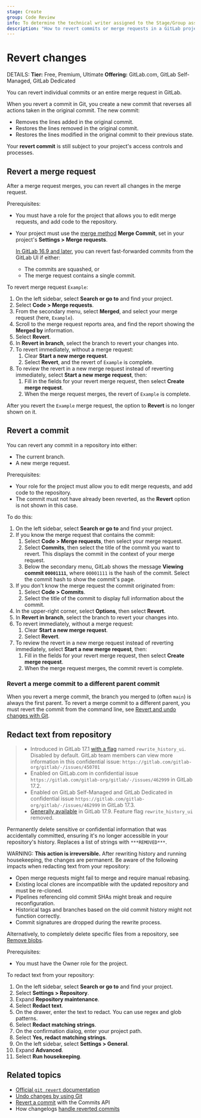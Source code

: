 ```yaml
---
stage: Create
group: Code Review
info: To determine the technical writer assigned to the Stage/Group associated with this page, see https://handbook.gitlab.com/handbook/product/ux/technical-writing/#assignments
description: "How to revert commits or merge requests in a GitLab project."
---
```


# Revert changes

DETAILS:
**Tier:** Free, Premium, Ultimate
**Offering:** GitLab.com, GitLab Self-Managed, GitLab Dedicated

You can revert individual commits or an entire merge request in GitLab.

When you revert a commit in Git, you create a new commit that reverses all actions
taken in the original commit. The new commit:

- Removes the lines added in the original commit.
- Restores the lines removed in the original commit.
- Restores the lines modified in the original commit to their previous state.

Your **revert commit** is still subject to your project's access controls and processes.

## Revert a merge request

After a merge request merges, you can revert all changes in the merge request.

Prerequisites:

- You must have a role for the project that allows you to edit merge requests, and add
  code to the repository.
- Your project must use the [merge method](methods/index.md#fast-forward-merge) **Merge Commit**,
  set in your project's **Settings > Merge requests**.

  [In GitLab 16.9 and later](https://gitlab.com/gitlab-org/gitlab/-/issues/22236), you can revert
  fast-forwarded commits from the GitLab UI if either:

  - The commits are squashed, or
  - The merge request contains a single commit.

To revert merge request `Example`:

1. On the left sidebar, select **Search or go to** and find your project.
1. Select **Code > Merge requests**.
1. From the secondary menu, select **Merged**, and select your merge request (here, `Example`).
1. Scroll to the merge request reports area, and find the report showing the
   **Merged by** information.
1. Select **Revert**.
1. In **Revert in branch**, select the branch to revert your changes into.
1. To revert immediately, without a merge request:
   1. Clear **Start a new merge request**.
   1. Select **Revert**, and the revert of `Example` is complete.
1. To review the revert in a new merge request instead of reverting immediately,
   select **Start a new merge request**, then:
   1. Fill in the fields for your revert merge request, then select **Create merge request**.
   1. When the merge request merges, the revert of `Example` is complete.

After you revert the `Example` merge request, the option to **Revert** is no longer shown on it.

## Revert a commit

You can revert any commit in a repository into either:

- The current branch.
- A new merge request.

Prerequisites:

- Your role for the project must allow you to edit merge requests, and add
  code to the repository.
- The commit must not have already been reverted, as the **Revert** option is not
  shown in this case.

To do this:

1. On the left sidebar, select **Search or go to** and find your project.
1. If you know the merge request that contains the commit:
   1. Select **Code > Merge requests**, then select your merge request.
   1. Select **Commits**, then select the title of the commit you want to revert.
      This displays the commit in the context of your merge request.
   1. Below the secondary menu, GitLab shows the message **Viewing commit `00001111`**,
      where `00001111` is the hash of the commit. Select the commit hash to show
      the commit's page.
1. If you don't know the merge request the commit originated from:
   1. Select **Code > Commits**.
   1. Select the title of the commit to display full information about the commit.
1. In the upper-right corner, select **Options**, then select **Revert**.
1. In **Revert in branch**, select the branch to revert your changes into.
1. To revert immediately, without a merge request:
   1. Clear **Start a new merge request**.
   1. Select **Revert**.
1. To review the revert in a new merge request instead of reverting immediately,
   select **Start a new merge request**, then:
   1. Fill in the fields for your revert merge request, then select **Create merge request**.
   1. When the merge request merges, the commit revert is complete.

### Revert a merge commit to a different parent commit

When you revert a merge commit, the branch you merged to (often `main`) is always the
first parent. To revert a merge commit to a different parent, you must revert the commit from
the command line, see [Revert and undo changes with Git](../../../topics/git/undo.md#revert-a-merge-commit-to-a-different-parent).

## Redact text from repository

> - Introduced in GitLab 17.1 [with a flag](../../../administration/feature_flags.md) named `rewrite_history_ui`. Disabled by default. GitLab team members can view more information in this confidential issue: `https://gitlab.com/gitlab-org/gitlab/-/issues/450701`
> - Enabled on GitLab.com in confidential issue `https://gitlab.com/gitlab-org/gitlab/-/issues/462999` in GitLab 17.2.
> - Enabled on GitLab Self-Managed and GitLab Dedicated in confidential issue `https://gitlab.com/gitlab-org/gitlab/-/issues/462999` in GitLab 17.3.
> - [Generally available](https://gitlab.com/gitlab-org/gitlab/-/issues/472018) in GitLab 17.9. Feature flag `rewrite_history_ui` removed.
>
Permanently delete sensitive or confidential information that was accidentally committed, ensuring
it's no longer accessible in your repository's history.
Replaces a list of strings with `***REMOVED***`.

WARNING:
**This action is irreversible.**
After rewriting history and running housekeeping, the changes are permanent.
Be aware of the following impacts when redacting text from your repository:

- Open merge requests might fail to merge and require manual rebasing.
- Existing local clones are incompatible with the updated repository and must be re-cloned.
- Pipelines referencing old commit SHAs might break and require reconfiguration.
- Historical tags and branches based on the old commit history might not function correctly.
- Commit signatures are dropped during the rewrite process.

Alternatively, to completely delete specific files from a repository, see
[Remove blobs](../../../user/project/repository/repository_size.md#remove-blobs).

Prerequisites:

- You must have the Owner role for the project.

To redact text from your repository:

1. On the left sidebar, select **Search or go to** and find your project.
1. Select **Settings > Repository**.
1. Expand **Repository maintenance**.
1. Select **Redact text**.
1. On the drawer, enter the text to redact.
   You can use regex and glob patterns.
1. Select **Redact matching strings**.
1. On the confirmation dialog, enter your project path.
1. Select **Yes, redact matching strings**.
1. On the left sidebar, select **Settings > General**.
1. Expand **Advanced**.
1. Select **Run housekeeping**.

## Related topics

- [Official `git revert` documentation](https://git-scm.com/docs/git-revert)
- [Undo changes by using Git](../../../topics/git/undo.md)
- [Revert a commit](../../../api/commits.md#revert-a-commit) with the Commits API
- How changelogs [handle reverted commits](../changelogs.md#reverted-commit-handling)
